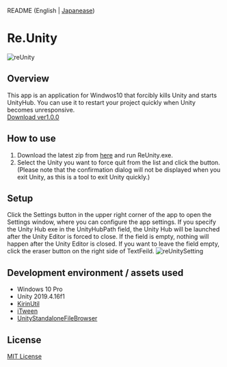 README (English | [Japanease](https://github.com/mizutanikirin/Re.Unity/blob/main/README_JP.md))
# Re.Unity
![reUnity](https://user-images.githubusercontent.com/4795806/104938985-2e153980-59f3-11eb-8442-9ae096303a6f.png)

## Overview
This app is an application for Windwos10 that forcibly kills Unity and starts UnityHub. 
You can use it to restart your project quickly when Unity becomes unresponsive.  
[Download ver1.0.0](https://github.com/mizutanikirin/Re.Unity/releases/tag/ver1.0.0)

## How to use
1. Download the latest zip from [here](https://github.com/mizutanikirin/Re.Unity/releases/tag/ver1.0.0) and run ReUnity.exe.
2. Select the Unity you want to force quit from the list and click the button.  (Please note that the confirmation dialog will not be displayed when you exit Unity, as this is a tool to exit Unity quickly.)

## Setup
Click the Settings button in the upper right corner of the app to open the Settings window, where you can configure the app settings.
If you specify the Unity Hub exe in the UnityHubPath field, the Unity Hub will be launched after the Unity Editor is forced to close. If the field is empty, nothing will happen after the Unity Editor is closed. If you want to leave the field empty, click the eraser button on the right side of TextFeild.
![reUnitySetting](https://user-images.githubusercontent.com/4795806/104939002-353c4780-59f3-11eb-9133-49ea35e7b85c.png)

## Development environment / assets used
- Windows 10 Pro
- Unity 2019.4.16f1
- [KirinUtil](https://github.com/mizutanikirin/KirinUtil)
- [iTween](https://assetstore.unity.com/packages/tools/animation/itween-84)
- [UnityStandaloneFileBrowser](https://github.com/gkngkc/UnityStandaloneFileBrowser)

## License
[MIT License](https://github.com/mizutanikirin/Re.Unity/blob/main/LICENSE)